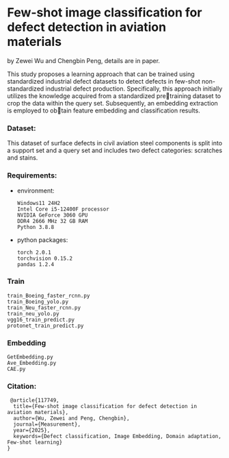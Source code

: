 # Few-shot image classification for defect detection in aviation materials

by Zewei Wu and Chengbin Peng, details are in paper.

This study proposes a learning approach that can be trained using standardized industrial defect datasets to detect defects in few-shot non-standardized industrial defect production. Specifically, this approach initially utilizes the knowledge acquired from a standardized pretraining dataset to crop the data within the query set. Subsequently, an embedding extraction is employed to obtain feature embedding and classification results.

### Dataset:

This dataset of surface defects in civil aviation steel components is split into a support set and a query set and includes two defect categories: scratches and stains.

### Requirements:

- environment:
  
  ```
  Windows11 24H2
  Intel Core i5-12400F processor 
  NVIDIA GeForce 3060 GPU
  DDR4 2666 MHz 32 GB RAM
  Python 3.8.8
  ```

- python packages:
  
  ```
  torch 2.0.1
  torchvision 0.15.2
  pandas 1.2.4
  ```

### Train

```
train_Boeing_faster_rcnn.py
train_Boeing_yolo.py
train_Neu_faster_rcnn.py
train_neu_yolo.py
vgg16_train_predict.py
protonet_train_predict.py
```

### Embedding

```
GetEmbedding.py
Ave_Embedding.py
CAE.py
```

### Citation:

```
 @article{117749,
  title={Few-shot image classification for defect detection in aviation materials},
  author={Wu, Zewei and Peng, Chengbin},
  journal={Measurement},
  year={2025},
  keywords={Defect classification, Image Embedding, Domain adaptation, Few-shot learning}
}
```
